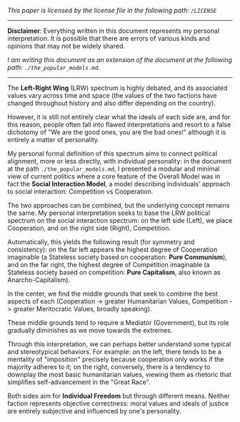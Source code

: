 *This paper is licensed by the license file in the following path: `/LICENSE`*

----

**Disclaimer**: Everything written in this document represents my personal interpretation. It is possible that there are errors of various kinds and opinions that may not be widely shared.

*I am writing this document as an extension of the document at the following path: `./the_popular_models.md`.*

----

The **Left-Right Wing** (LRW) spectrum is highly debated, and its associated values vary across time and space (the values of the two factions have changed throughout history and also differ depending on the country).

However, it is still not entirely clear what the ideals of each side are, and for this reason, people often fall into flawed interpretations and resort to a false dichotomy of "We are the good ones, you are the bad ones!" although it is entirely a matter of personality.

My personal formal definition of this spectrum aims to connect political alignment, more or less directly, with individual personality: in the document at the path `./the_popular_models.md`, I presented a modular and minimal view of current politics where a core feature of the Overall Model was in fact the **Social Interaction Model**, a model describing individuals' approach to social interaction: Competition vs Cooperation.

The two approaches can be combined, but the underlying concept remains the same. My personal interpretation seeks to base the LRW political spectrum on the social interaction spectrum: on the left side (Left), we place Cooperation, and on the right side (Right), Competition.

Automatically, this yields the following result (for symmetry and consistency): on the far left appears the highest degree of Cooperation imaginable (a Stateless society based on cooperation: **Pure Communism**), and on the far right, the highest degree of Competition imaginable (a Stateless society based on competition: **Pure Capitalism**, also known as Anarcho-Capitalism).

In the center, we find the middle grounds that seek to combine the best aspects of each (Cooperation -> greater Humanitarian Values, Competition -> greater Meritocratic Values, broadly speaking).

These middle grounds tend to require a Mediator (Government), but its role gradually diminishes as we move towards the extremes.

Through this interpretation, we can perhaps better understand some typical and stereotypical behaviors. For example: on the left, there tends to be a mentality of "imposition" precisely because cooperation only works if the majority adheres to it; on the right, conversely, there is a tendency to downplay the most basic humanitarian values, viewing them as rhetoric that simplifies self-advancement in the "Great Race".

Both sides aim for **Individual Freedom** but through different means. Neither faction represents objective correctness: moral values and ideals of justice are entirely subjective and influenced by one's personality.